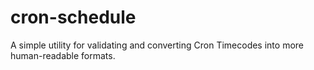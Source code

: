 # cron-schedule
A simple utility for validating and converting Cron Timecodes into more human-readable formats.
